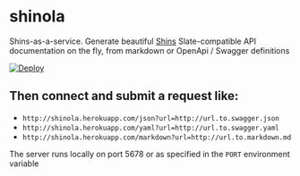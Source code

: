 # shinola
Shins-as-a-service. Generate beautiful [Shins](https://github.com/mermade/shins) Slate-compatible API documentation on the fly, from markdown or OpenApi / Swagger definitions

[![Deploy](https://www.herokucdn.com/deploy/button.svg)](https://heroku.com/deploy)

## Then connect and submit a request like:

* `http://shinola.herokuapp.com/json?url=http://url.to.swagger.json`
* `http://shinola.herokuapp.com/yaml?url=http://url.to.swagger.yaml`
* `http://shinola.herokuapp.com/markdown?url=http://url.to.markdown.md`

The server runs locally on port 5678 or as specified in the `PORT` environment variable
